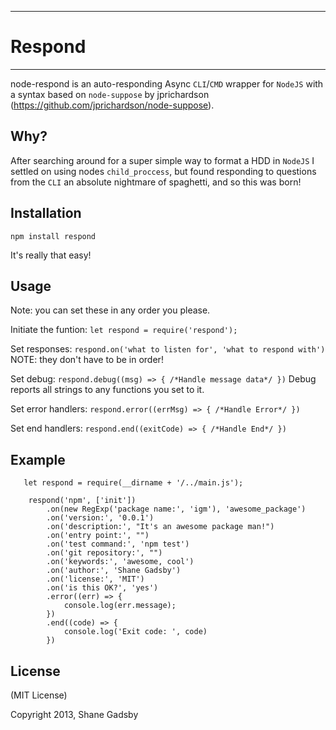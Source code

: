 ****
Respond
=============
****
node-respond is an auto-responding Async `CLI`/`CMD` wrapper for `NodeJS` with a syntax based on 
`node-suppose` by jprichardson (https://github.com/jprichardson/node-suppose).


Why?
---
After searching around for a super simple way to format a HDD in `NodeJS` I settled
on using nodes `child_proccess`, but found responding to questions from the `CLI` an
absolute nightmare of spaghetti, and so this was born!

Installation
------------
    npm install respond
It's really that easy!

Usage
----
Note: you can set these in any order you please.

Initiate the funtion: `let respond = require('respond');`

Set responses: `respond.on('what to listen for', 'what to respond with')`
NOTE: they don't have to be in order!

Set debug: `respond.debug((msg) => { /*Handle message data*/ })`
Debug reports all strings to any functions you set to it.

Set error handlers: `respond.error((errMsg) => { /*Handle Error*/ })`

Set end handlers: `respond.end((exitCode) => { /*Handle End*/ })`

Example
----
```
   let respond = require(__dirname + '/../main.js');

    respond('npm', ['init'])
        .on(new RegExp('package name:', 'igm'), 'awesome_package')
        .on('version:', '0.0.1')
        .on('description:', "It's an awesome package man!")
        .on('entry point:', "")
        .on('test command:', 'npm test')
        .on('git repository:', "")
        .on('keywords:', 'awesome, cool')
        .on('author:', 'Shane Gadsby')
        .on('license:', 'MIT')
        .on('is this OK?', 'yes')
        .error((err) => {
            console.log(err.message);
        })
        .end((code) => {
            console.log('Exit code: ', code)
        })
```

License
-------
(MIT License)

Copyright 2013, Shane Gadsby

[twitter]: http://twitter.com/schme16
[github]: https://github.com/schme16
[email]: schme16@gmail.com

